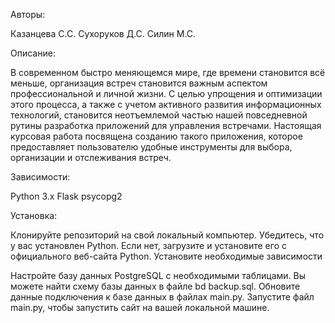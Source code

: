Авторы:

Казанцева С.С.
Сухоруков Д.С.
Силин М.С.

Описание: 

В современном быстро меняющемся мире, где времени становится всё 
меньше, организация встреч становится важным аспектом профессиональной и 
личной жизни. С целью упрощения и оптимизации этого процесса, а также с 
учетом активного развития информационных технологий, становится 
неотъемлемой частью нашей повседневной рутины разработка приложений для 
управления встречами. Настоящая курсовая работа посвящена созданию такого приложения, 
которое предоставляет пользователю удобные инструменты для выбора, 
организации и отслеживания встреч.

Зависимости: 

Python 3.x Flask psycopg2

Установка: 

Клонируйте репозиторий на свой локальный компьютер. Убедитесь, что у вас установлен Python. Если нет, загрузите и установите его с официального веб-сайта Python.
Установите необходимые зависимости

Настройте базу данных PostgreSQL с необходимыми таблицами. Вы можете найти схему базы данных в файле bd backup.sql. Обновите данные подключения к базе данных в файлах main.py. Запустите файл main.py, чтобы запустить сайт на вашей локальной машине.
